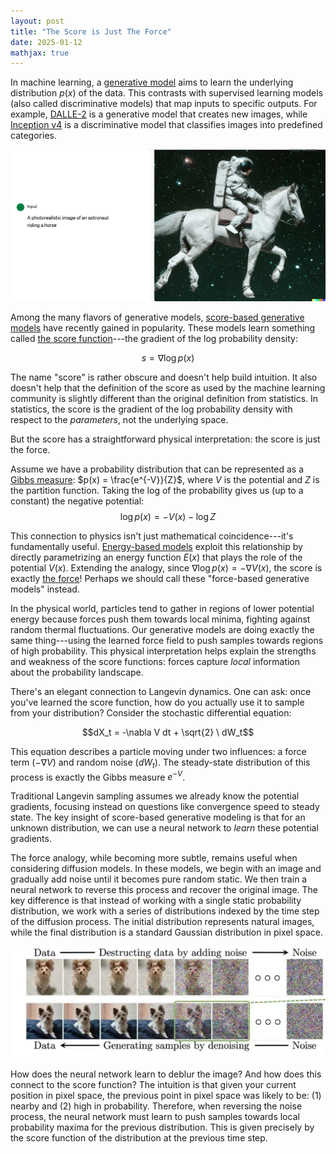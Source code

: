 ```yaml
---
layout: post
title: "The Score is Just The Force"
date: 2025-01-12
mathjax: true
---
```


In machine learning, a [generative model](https://en.wikipedia.org/wiki/Generative_model) aims to learn the underlying distribution $p(x)$ of the data. 
This contrasts with supervised learning models (also called discriminative models) that map inputs to specific outputs. 
For example, [DALLE-2](https://openai.com/index/dall-e-2/) is a generative model that creates new images, while 
[Inception v4](https://en.wikipedia.org/wiki/Inception_(deep_learning_architecture)#Inception_v4) is a discriminative model that 
classifies images into predefined categories.

![DALLE-2 generated image of an astronaut riding a horse](/assets/score-is-force/Dalle-2-astronaut-horse-image.png)

Among the many flavors of generative models, [score-based generative models](https://fanpu.io/blog/2023/score-based-diffusion-models/) 
have recently gained in popularity. These models learn something called 
[the score function](https://en.wikipedia.org/wiki/Informant_(statistics))---the gradient of the log probability density:

$$s = \nabla \log p(x)$$

The name "score" is rather obscure and doesn't help build intuition. It also doesn't help that the definition of the
score as used by the machine learning community is slightly different than the original definition from statistics. 
In statistics, the score is the gradient of the log probability density with respect to the *parameters*, not the underlying space.

But the score has a straightforward physical interpretation: the score is just the force.

Assume we have a probability distribution that can be represented as a [Gibbs measure](https://en.wikipedia.org/wiki/Gibbs_measure):
$p(x) = \frac{e^{-V}}{Z}$, where $V$ is the potential and $Z$ is the partition function.
Taking the log of the probability gives us (up to a constant) the negative potential:
$$\log p(x) = -V(x) - \log Z$$

This connection to physics isn't just mathematical coincidence---it's fundamentally useful.
[Energy-based models](https://en.wikipedia.org/wiki/Energy-based_model) exploit this relationship by directly
parametrizing an energy function $E(x)$ that plays the role of the potential $V(x)$.
Extending the analogy, since $\nabla \log p(x) = -\nabla V(x)$, 
the score is exactly [the force](https://en.wikipedia.org/wiki/Conservative_force)!
Perhaps we should call these "force-based generative models" instead.

In the physical world, particles tend to gather in regions of lower potential energy because forces push them towards local minima,
fighting against random thermal fluctuations. Our generative models are doing exactly the
same thing---using the learned force field to push samples towards regions of high probability. 
This physical interpretation helps explain the strengths and weakness of the score functions: forces capture *local* information
about the probability landscape.

There's an elegant connection to Langevin dynamics. One can ask: once you've learned the score function,
how do you actually use it to sample from your distribution? Consider the stochastic differential equation:

$$dX_t = -\nabla V dt + \sqrt{2} \ dW_t$$

This equation describes a particle moving under two influences: a force term ($-\nabla V$) and random noise ($dW_t$). 
The steady-state distribution of this process is exactly the Gibbs measure $e^{-V}$.

Traditional Langevin sampling assumes we already know the potential gradients, focusing instead on questions like 
convergence speed to steady state. The key insight of score-based generative modeling is that for an unknown distribution,
we can use a neural network to *learn* these potential gradients.

The force analogy, while becoming more subtle, remains useful when considering diffusion models.
In these models, we begin with an image and gradually add noise until it becomes pure random static.
We then train a neural network to reverse this process and recover the original image. The key difference is that
instead of working with a single static probability distribution, we work with a series of distributions indexed
by the time step of the diffusion process. The initial distribution represents natural images, while the final
distribution is a standard Gaussian distribution in pixel space.

![Visualization of the blurring and deblurring process](/assets/score-is-force/blurring-deblurring.png)

How does the neural network learn to deblur the image? And how does this connect to the score function?
The intuition is that given your current position in pixel space, the previous point in pixel space
was likely to be: (1) nearby and (2) high in probability. Therefore, when reversing the noise process, 
the neural network must learn to push samples towards local probability maxima for the previous distribution. 
This is given precisely by the score function of the distribution at the previous time step.